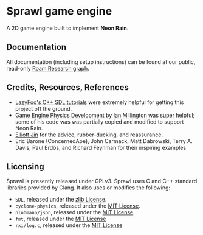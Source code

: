 # Sprawl game engine
A 2D game engine built to implement __Neon Rain__. 

## Documentation
All documentation (including setup instructions) can be found at our public, read-only [Roam Research graph](https://roamresearch.com/#/app/sprawl-engine/page/BP_0F1_2z).

## Credits, Resources, References
- [LazyFoo's C++ SDL tutorials](https://lazyfoo.net/tutorials/SDL/) were extremely helpful for getting this project off the ground.
- [Game Engine Physics Development by Ian Millington](https://www.amazon.com/Game-Physics-Engine-Development-Commercial-Grade/dp/0123819768/) was super helpful; some of his code was was partially copied and modified to support Neon Rain. 
- [Elliott Jin](https://github.com/robot-dreams) for the advice, rubber-ducking, and reassurance.
- Eric Barone (ConcernedApe), John Carmack, Matt Dabrowski, Terry A. Davis, Paul Erdős, and Richard Feynman for their inspiring examples

## Licensing 
Sprawl is presently released under GPLv3. Sprawl uses C and C++ standard libraries provided by Clang. It also uses or modifies the following:
- `SDL`, released under the [zlib License](https://raw.githubusercontent.com/libsdl-org/SDL/main/LICENSE.txt).
- `cyclone-physics`, released under the [MIT License](https://raw.githubusercontent.com/idmillington/cyclone-physics/master/LICENSE).
- `nlohmann/json`, released under the [MIT License](https://raw.githubusercontent.com/nlohmann/json/develop/LICENSE.MIT).
- `fmt`, released under the [MIT License](https://github.com/fmtlib/fmt/blob/master/LICENSE.rst)
- `rxi/log.c`, released under the [MIT License](https://github.com/rxi/log.c/blob/master/LICENSE)

